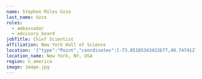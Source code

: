 ```yaml
---
name: Stephen Miles Uzzo
last_name: Uzzo
roles:
  - ambassador
  - advisory_board
jobTitle: Chief Scientist
affiliation: New York Hall of Science
location: '{"type":"Point","coordinates":[-73.85185343422677,40.74741271353572]}'
location_name: New York, NY, USA
region: n_america
image: image.jpg
---
```


